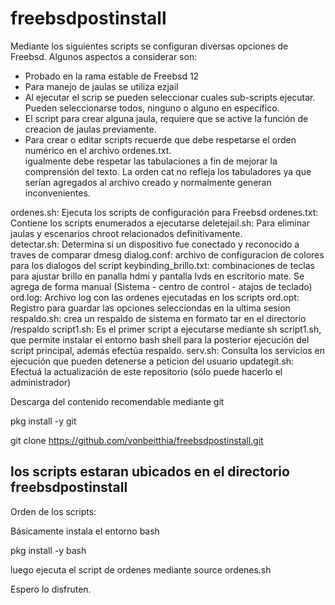 # freebsdpostinstall
Mediante los siguientes scripts se configuran diversas opciones de Freebsd.  Algunos aspectos a considerar son:

- Probado en la rama estable de Freebsd 12
- Para manejo de jaulas se utiliza ezjail
- Al ejecutar el scrip se pueden seleccionar cuales sub-scripts ejecutar.  Pueden seleccionarse
  todos, ninguno o alguno en específico. 
- El script para crear alguna jaula, requiere que se active la función de creacion de 
  jaulas previamente.
- Para crear o editar scripts recuerde que debe respetarse el orden numérico en el archivo ordenes.txt.  
  igualmente debe respetar las tabulaciones a fin de mejorar la comprensión del texto.
  La orden cat no refleja los tabuladores ya que serían agregados al archivo creado y normalmente
  generan inconvenientes.
  

ordenes.sh: Ejecuta los scripts de configuración para Freebsd
ordenes.txt: Contiene los scripts enumerados a ejecutarse
deletejail.sh:  Para eliminar jaulas y escenarios chroot relacionados definitivamente.  
detectar.sh: Determina si un dispositivo fue conectado y reconocido a traves de comparar dmesg
dialog.conf: archivo de configuracion de colores para los dialogos del script
keybinding_brillo.txt: combinaciones de teclas para ajustar brillo en panalla hdmi y pantalla lvds en escritorio mate.  Se agrega de forma manual (Sistema - centro de control - atajos de teclado)
ord.log: Archivo log con las ordenes ejecutadas en los scripts
ord.opt: Registro para guardar las opciones selecciondas en la ultima sesion
respaldo.sh: crea un respaldo de sistema en formato tar en el directorio /respaldo
script1.sh: Es el primer script a ejecutarse mediante sh script1.sh, que permite instalar el entorno bash shell para la posterior ejecución del script principal, además efectúa respaldo.
serv.sh: Consulta los servicios en ejecución que pueden detenerse a peticion del usuario
updategit.sh:  Efectuá la actualización de este repositorio (sólo puede hacerlo el administrador)

Descarga del contenido
recomendable mediante git

pkg install -y git

git clone https://github.com/vonbeitthia/freebsdpostinstall.git

los scripts estaran ubicados en el directorio freebsdpostinstall
----------------------------------------------------------------

Orden de los scripts:

Básicamente instala el entorno bash 

pkg install -y bash

luego ejecuta el script de ordenes mediante
source ordenes.sh

Espero lo disfruten.
